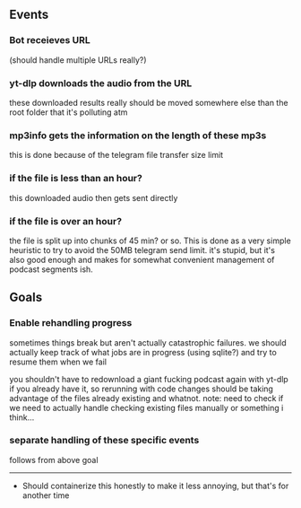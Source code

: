 ## Events

### Bot receieves URL

(should handle multiple URLs really?)

### yt-dlp downloads the audio from the URL

these downloaded results really should be moved somewhere else than the root folder that it's polluting atm

### mp3info gets the information on the length of these mp3s

this is done because of the telegram file transfer size limit

### if the file is less than an hour?

this downloaded audio then gets sent directly

### if the file is over an hour?

the file is split up into chunks of 45 min? or so. This is done as a very simple heuristic to try to avoid the 50MB telegram send limit. it's stupid, but it's also good enough and makes for somewhat convenient management of podcast segments ish.

## Goals

### Enable rehandling progress

sometimes things break but aren't actually catastrophic failures. we should actually keep track of what jobs are in progress (using sqlite?) and try to resume them when we fail

you shouldn't have to redownload a giant fucking podcast again with yt-dlp if you already have it, so rerunning with code changes should be taking advantage of the files already existing and whatnot. note: need to check if we need to actually handle checking existing files manually or something i think...

### separate handling of these specific events

follows from above goal

-----

* Should containerize this honestly to make it less annoying, but that's for another time

